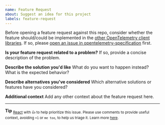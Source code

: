 ```yaml
---
name: Feature Request
about: Suggest an idea for this project
labels: feature-request
---
```


Before opening a feature request against this repo, consider whether the feature should/could be implemented in the [other OpenTelemetry client libraries](https://github.com/open-telemetry). If so, please [open an issue in opentelemetry-specification](https://github.com/open-telemetry/opentelemetry-specification/issues/new) first.

**Is your feature request related to a problem?**
If so, provide a concise description of the problem.

**Describe the solution you'd like**
What do you want to happen instead? What is the expected behavior?

**Describe alternatives you've considered**
Which alternative solutions or features have you considered?

**Additional context**
Add any other context about the feature request here.

---

**Tip**
<sub>[React](https://github.blog/news-insights/product-news/add-reactions-to-pull-requests-issues-and-comments/) with 👍 to help prioritize this issue. Please use comments to provide useful context, avoiding `+1` or `me too`, to help us triage it. Learn more [here](https://opentelemetry.io/community/end-user/issue-participation/).</sub>
